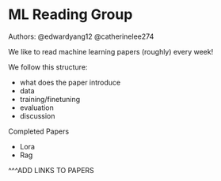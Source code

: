 # ML Reading Group

Authors: @edwardyang12 @catherinelee274

We like to read machine learning papers (roughly) every week!


We follow this structure: 
- what does the paper introduce
- data 
- training/finetuning
- evaluation
- discussion


Completed Papers 
- Lora
- Rag

^^^ADD LINKS TO PAPERS 
